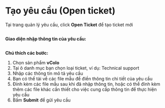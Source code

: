 # Tạo yêu cầu (Open ticket)

Tại trang quản lý yêu cầu, click **Open Ticket** để tạo ticket mới

<figure><img src="https://docs.vngcloud.vn/download/attachments/59805735/image-20230619-041344%20(1).png?version=1&#x26;modificationDate=1689564661000&#x26;api=v2" alt=""><figcaption></figcaption></figure>

**Giao diện nhập thông tin của yêu cầu:**

<figure><img src="https://docs.vngcloud.vn/download/attachments/59805735/image-20230619-042418.png?version=1&#x26;modificationDate=1689564681000&#x26;api=v2" alt=""><figcaption></figcaption></figure>

**Chú thích các bước:**

1. Chọn sản phẩm **vColo**
2. Tại ô danh mục bạn chọn loại ticket, ví dụ: Technical support
3. Nhập các thông tin mô tả yêu cầu
4. Bạn có thể tải về các file mẫu để điền thông tin chi tiết của yêu cầu
5. Đính kèm các file mẫu sau khi đã nhập thông tin, hoặc có thể đính kèm thêm các file khác cần thiết cho việc cung cấp thông tin để thực hiện yêu cầu
6. Bấm **Submit** để gửi yêu cầu
